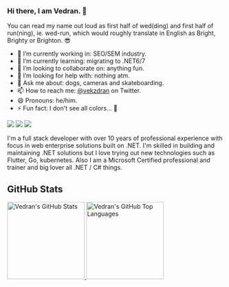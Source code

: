 ### Hi there, I am Vedran. 👋

You can read my name out loud as first half of wed(ding) and first half of run(ning), ie. wed-run, which would roughly translate in English as Bright, Brighty or Brighton. 😎

- 🔭 I’m currently working in: SEO/SEM industry.
- 🌱 I’m currently learning: migrating to .NET6/7
- 👯 I’m looking to collaborate on: anything fun.
- 🤔 I’m looking for help with: nothing atm.
- 💬 Ask me about: dogs, cameras and skateboarding.
- 📫 How to reach me: <a href="https://twitter.com/vekzdran">@vekzdran</a> on Twitter.
- 😄 Pronouns: he/him.
- ⚡ Fun fact: I don't see all colors... 🌈

<p align="left">
    <a href="https://twitter.com/vekzdran"><img src="https://img.shields.io/badge/-Twitter-e05d44?style=flat-square&logo=twitter&logoColor=white"/></a>
    <a href="https://www.linkedin.com/in/vedranmandic"><img src="https://img.shields.io/badge/-LinkedIn-e05d44?style=flat-square&logo=linkedin&logoColor=white"/></a>
    <a href="https://functor-software.hr"><img src="https://img.shields.io/badge/web-functor--software.hr-red?style=flat-square&logo=RSS&logoColor=white"/></a>
</p>

I'm a full stack developer with over 10 years of professional experience with focus in web enterprise solutions built on .NET. I'm skilled in building and maintaining .NET solutions but I love trying out new technologies such as Flutter, Go, kubernetes. Also I am a Microsoft Certified professional and trainer and big lover all .NET / C# things.

## GitHub Stats

<a href="https://github.com/vmandic">
  <img height="180em" src="https://github-readme-stats.vercel.app/api?username=vmandic&show_icons=true&theme=codeSTACKr&count_private=true" alt="Vedran's GitHub Stats" />
  <img height="180em" src="https://github-readme-stats.vercel.app/api/top-langs/?username=vmandic&theme=codeSTACKr&layout=compact" 
    alt="Vedran's GitHub Top Languages" />
</a>
